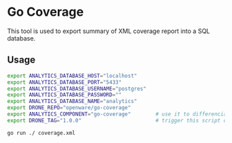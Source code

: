 # Go Coverage

This tool is used to export summary of XML coverage report into a SQL database.

## Usage

```bash
export ANALYTICS_DATABASE_HOST="localhost"
export ANALYTICS_DATABASE_PORT="5433"
export ANALYTICS_DATABASE_USERNAME="postgres"
export ANALYTICS_DATABASE_PASSWORD=""
export ANALYTICS_DATABASE_NAME="analytics"
export DRONE_REPO="openware/go-coverage"
export ANALYTICS_COMPONENT="go-coverage"        # use it to differenciate different applications in a mono-repo.
export DRONE_TAG="1.0.0"                        # trigger this script on drone tag to track only stable versions

go run ./ coverage.xml
```
